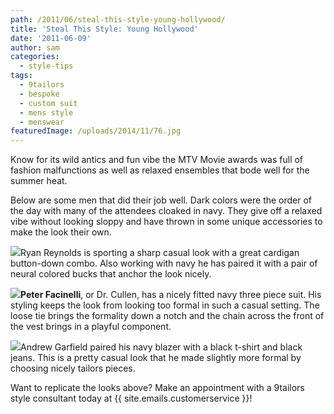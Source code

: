 ```yaml
---
path: /2011/06/steal-this-style-young-hollywood/
title: 'Steal This Style: Young Hollywood'
date: '2011-06-09'
author: sam
categories:
  - style-tips
tags:
  - 9tailors
  - bespoke
  - custom suit
  - mens style
  - menswear
featuredImage: /uploads/2014/11/76.jpg
---
```

Know for its wild antics and fun vibe the MTV Movie awards was full of fashion malfunctions as well as relaxed ensembles that bode well for the summer heat.

Below are some men that did their job well. Dark colors were the order of the day with many of the attendees cloaked in navy. They give off a relaxed vibe without looking sloppy and have thrown in some unique accessories to make the look their own.

[![](http://2.bp.blogspot.com/-9bMDOLs8fT8/Te--jLyYrrI/AAAAAAAAAas/d8ZD2HfEeww/s400/ryan-reyngolds.jpg)](http://2.bp.blogspot.com/-9bMDOLs8fT8/Te--jLyYrrI/AAAAAAAAAas/d8ZD2HfEeww/s1600/ryan-reyngolds.jpg)Ryan Reynolds is sporting a sharp casual look with a great cardigan button-down combo. Also working with navy he has paired it with a pair of neural colored bucks that anchor the look nicely.

[![](http://3.bp.blogspot.com/-J2sKhGf__qY/Te--ijm3fYI/AAAAAAAAAak/Pk3pIJ2mRqo/s400/Peter-Facinelli1-417x600.jpg)](http://3.bp.blogspot.com/-J2sKhGf__qY/Te--ijm3fYI/AAAAAAAAAak/Pk3pIJ2mRqo/s1600/Peter-Facinelli1-417x600.jpg)**Peter Facinelli**, or Dr. Cullen, has a nicely fitted navy three piece suit. His styling keeps the look from looking too formal in such a casual setting. The loose tie brings the formality down a notch and the chain across the front of the vest brings in a playful component.

[![](http://3.bp.blogspot.com/--88f5rEcR7M/Te--a6i63wI/AAAAAAAAAac/u4xHsQkTa6M/s400/andrew-garfield-mtv-movie-awards.jpg)](http://3.bp.blogspot.com/--88f5rEcR7M/Te--a6i63wI/AAAAAAAAAac/u4xHsQkTa6M/s1600/andrew-garfield-mtv-movie-awards.jpg)Andrew Garfield paired his navy blazer with a black t-shirt and black jeans. This is a pretty casual look that he made slightly more formal by choosing nicely tailors pieces.

Want to replicate the looks above? Make an appointment with a 9tailors style consultant today at {{ site.emails.customerservice }}!